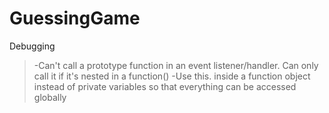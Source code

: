 # GuessingGame

Debugging

> -Can't call a prototype function in an event listener/handler. Can only call it if it's nested in a function()
> -Use this.<insert var> inside a function object instead of private variables so that everything can be accessed globally
